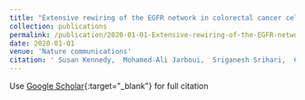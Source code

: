 ```yaml
---
title: "Extensive rewiring of the EGFR network in colorectal cancer cells expressing transforming levels of KRASG13D"
collection: publications
permalink: /publication/2020-01-01-Extensive-rewiring-of-the-EGFR-network-in-colorectal-cancer-cells-expressing-transforming-levels-of-KRASG13D
date: 2020-01-01
venue: 'Nature communications'
citation: ' Susan Kennedy,  Mohamed-Ali Jarboui,  Sriganesh Srihari,  Cinzia Raso,  Kenneth Bryan,  Layal Dernayka,  Theodosia Charitou,  Manuel Bernal-Llinares,  Carlos Herrera-Montavez,  Aleksandar Krstic,  David Matallanas,  Max Kotlyar,  Igor Jurisica,  Jasna Curak,  Victoria Wong,  Igor Stagljar,  Thierry LeBihan,  Lisa Imrie,  Priyanka Pillai,  Miriam Lynn,  Erik Fasterius,  Cristina Szigyarto,  James Breen,  Christina Kiel,  Luis Serrano,  Nora Rauch,  Oleksii Rukhlenko,  Boris Kholodenko,  Luis Iglesias-Martinez,  Colm Ryan,  Ruth Pilkington,  Patrizia Cammareri,  Owen Sansom,  Steven Shave,  Manfred Auer,  Nicola Horn,  Franziska Klose,  Marius Ueffing,  Karsten Boldt,  David Lynn,  Walter Kolch, &quot;Extensive rewiring of the EGFR network in colorectal cancer cells expressing transforming levels of KRASG13D.&quot; Nature communications, 2020.'
---
```

Use [Google Scholar](https://scholar.google.com/scholar?q=Extensive+rewiring+of+the+EGFR+network+in+colorectal+cancer+cells+expressing+transforming+levels+of+KRASG13D){:target="_blank"} for full citation